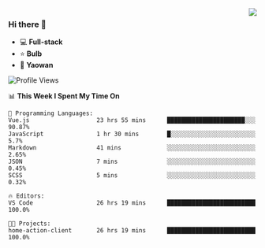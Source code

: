 <img  align="right" src="https://github-readme-stats.vercel.app/api?username=LolipopJ&show_icons=true&count_private=true&hide_title=true&include_all_commits=true&theme=vue">

### Hi there 👋

- :computer: **Full-stack**
- :star: **Bulb**
- :pill: **Yaowan**

<!--START_SECTION:waka-->
![Profile Views](http://img.shields.io/badge/Profile%20Views-0-blue)

📊 **This Week I Spent My Time On** 

```text
💬 Programming Languages: 
Vue.js                   23 hrs 55 mins      ██████████████████████░░░   90.87% 
JavaScript               1 hr 30 mins        █░░░░░░░░░░░░░░░░░░░░░░░░   5.7% 
Markdown                 41 mins             ░░░░░░░░░░░░░░░░░░░░░░░░░   2.65% 
JSON                     7 mins              ░░░░░░░░░░░░░░░░░░░░░░░░░   0.45% 
SCSS                     5 mins              ░░░░░░░░░░░░░░░░░░░░░░░░░   0.32%

🔥 Editors: 
VS Code                  26 hrs 19 mins      █████████████████████████   100.0%

🐱‍💻 Projects: 
home-action-client       26 hrs 19 mins      █████████████████████████   100.0%

```


<!--END_SECTION:waka-->
